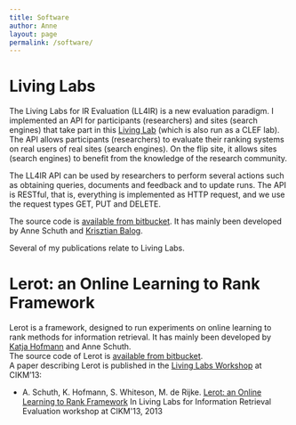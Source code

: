 ```yaml
---
title: Software
author: Anne
layout: page
permalink: /software/
---
```


# Living Labs

The Living Labs for IR Evaluation (LL4IR) is a new evaluation paradigm. I implemented an API for participants (researchers) and sites (search engines) that take part in this [Living Lab](http://living-labs.net/) (which is also run as a CLEF lab). The API allows participants (researchers) to evaluate their ranking systems on real users of real sites (search engines). On the flip site, it allows sites (search engines) to benefit from the knowledge of the research community.

The LL4IR API can be used by researchers to perform several actions such as obtaining queries, documents and feedback and to update runs. The API is RESTful, that is, everything is implemented as HTTP request, and we use the request types GET, PUT and DELETE.

The source code is [available from bitbucket](https://bitbucket.org/living-labs/ll-api). It has mainly been developed by Anne Schuth and [Krisztian Balog](http://krisztianbalog.com/).

Several of my publications relate to Living Labs.

# Lerot: an Online Learning to Rank Framework

Lerot is a framework, designed to run experiments on online learning to rank methods for information retrieval. It has mainly been developed by [Katja Hofmann](http://khofm.wordpress.com/) and Anne Schuth.  
The source code of Lerot is [available from bitbucket](https://bitbucket.org/ilps/lerot).  
A paper describing Lerot is published in the [Living Labs Workshop](http://living-labs.net/ll13/) at CIKM’13:

- A. Schuth, K. Hofmann, S. Whiteson, M. de Rijke. [Lerot: an Online Learning to Rank Framework](http://www.anneschuth.nl/wp-content/uploads/2013/09/cikm-livinglab-2013-lerot.pdf) In Living Labs for Information Retrieval Evaluation workshop at CIKM'13, 2013 
